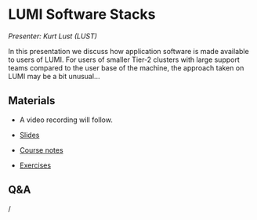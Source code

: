 # LUMI Software Stacks

*Presenter: Kurt Lust (LUST)*

In this presentation we discuss how application software is made available to
users of LUMI. For users of smaller Tier-2 clusters with large support teams compared
to the user base of the machine, the approach taken on LUMI may be a bit unusual...


## Materials

<!--
Materials will be made available after the lecture
-->

<!--
<video src="https://462000265.lumidata.eu/2day-20241210/recordings/05-SoftwareStacks.mp4" controls="controls">
</video>
-->
-   A video recording will follow.

-   [Slides](https://462000265.lumidata.eu/2day-20241210/files/LUMI-2day-20241210-05-SoftwareStacks.pdf)

-   [Course notes](05-SoftwareStacks.md)

-   [Exercises](E05-SoftwareStacks.md)


## Q&A

/

